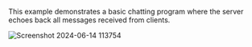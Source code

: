 This example demonstrates a basic chatting program where the server echoes back all messages received from clients. 

![Screenshot 2024-06-14 113754](https://github.com/Gepzuu/Go-ChatApp/assets/92858147/5a200998-11b4-4e17-bf11-d282c453255d)
